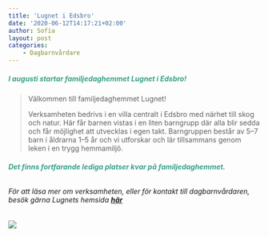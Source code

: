 ```yaml
---
title: 'Lugnet i Edsbro'
date: '2020-06-12T14:17:21+02:00'
author: Sofia
layout: post
categories:
    - Dagbarnvårdare
---
```


##### <span style="color: #38a188">**I augusti startar familjedaghemmet Lugnet i Edsbro!** </span>

> Välkommen till familjedaghemmet Lugnet!
> 
> Verksamheten bedrivs i en villa centralt i Edsbro med närhet till skog och natur. Här får barnen vistas i en liten barngrupp där alla blir sedda och får möjlighet att utvecklas i egen takt. Barngruppen består av 5–7 barn i åldrarna 1–5 år och vi utforskar och lär tillsammans genom leken i en trygg hemmamiljö.

###### **<span style="color: #38a188">Det finns fortfarande lediga platser kvar på familjedaghemmet. </span>**


###### För att läsa mer om verksamheten, eller för kontakt till dagbarnvårdaren, besök gärna Lugnets hemsida <span style="color: #38a188">**[här](http://xn--dagbarnvrdare-wfb.se/dagbarnvardare/vara-dagbarnvardare/norrtalje/)**</span>

![](https://www.cforetaget.se/wp-content/uploads/2020/06/7fafc81c64d66b093fb505235e525298.jpg)